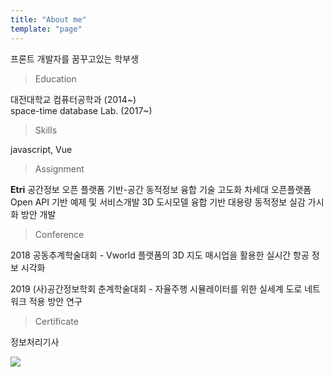 ```yaml
---
title: "About me"
template: "page"
---
```

프론트 개발자를 꿈꾸고있는 학부생

> Education

대전대학교 컴퓨터공학과 (2014~)</br>
space-time database Lab. (2017~)

> Skills

javascript, Vue

> Assignment


**Etri**
공간정보 오픈 플랫폼 기반-공간 동적정보 융합 기술 고도화
차세대 오픈플랫폼 Open API 기반 예제 및 서비스개발
3D 도시모델 융합 기반 대용량 동적정보 실감 가시화 방안 개발

> Conference

2018 공동추계학술대회 - Vworld 플랫폼의 3D 지도 매시업을 활용한 실시간 항공 정보 시각화


2019 (사)공간정보학회 춘계학술대회 - 자율주행 시뮬레이터를 위한 실세계 도로 네트워크 적용 방안 연구

> Certificate

정보처리기사

![](/media/develop.jpg)

